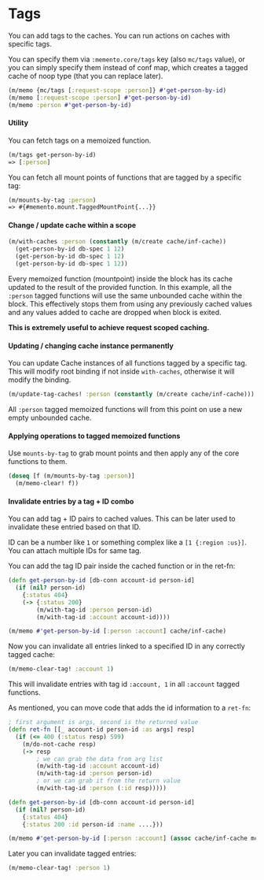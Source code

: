 # Tags

You can add tags to the caches. You can run actions on caches with specific tags.

You can specify them via `:memento.core/tags` key (also `mc/tags` value),
or you can simply specify them instead of conf map, which creates a tagged cache
of noop type (that you can replace later).

```clojure
(m/memo {mc/tags [:request-scope :person]} #'get-person-by-id)
(m/memo [:request-scope :person] #'get-person-by-id)
(m/memo :person #'get-person-by-id)
```

#### Utility

You can fetch tags on a memoized function.

```clojure
(m/tags get-person-by-id)
=> [:person]
```

You can fetch all mount points of functions that are tagged by a specific tag:

```clojure
(m/mounts-by-tag :person)
=> #{#memento.mount.TaggedMountPoint{...}}
```

#### Change / update cache within a scope

```clojure
(m/with-caches :person (constantly (m/create cache/inf-cache))
  (get-person-by-id db-spec 1 12)
  (get-person-by-id db-spec 1 12)
  (get-person-by-id db-spec 1 12))
```

Every memoized function (mountpoint) inside the block has its cache updated to the result of the
provided function. In this example, all the `:person` tagged functions will use the same unbounded cache
within the block. This effectively stops them from using any previously cached values and any values added to
cache are dropped when block is exited.

**This is extremely useful to achieve request scoped caching.**

#### Updating / changing cache instance permanently

You can update Cache instances of all functions tagged by a specific tag. This will modify root binding
if not inside `with-caches`, otherwise it will modify the binding.

```clojure
(m/update-tag-caches! :person (constantly (m/create cache/inf-cache)))
```

All `:person` tagged memoized functions will from this point on use a new empty unbounded cache.

#### Applying operations to tagged memoized functions

Use `mounts-by-tag` to grab mount points and then apply any of the core functions to them.

```clojure
(doseq [f (m/mounts-by-tag :person)]
  (m/memo-clear! f))
```

#### Invalidate entries by a tag + ID combo

You can add tag + ID pairs to cached values. This can be later used to invalidate these
entried based on that ID.

ID can be a number like `1` or something complex like a `[1 {:region :us}]`. You can attach multiple
IDs for same tag.

You can add the tag ID pair inside the cached function or in the ret-fn:

```clojure
(defn get-person-by-id [db-conn account-id person-id]
  (if (nil? person-id)
    {:status 404}
    (-> {:status 200}
        (m/with-tag-id :person person-id)
        (m/with-tag-id :account account-id))))

(m/memo #'get-person-by-id [:person :account] cache/inf-cache)
```

Now you can invalidate all entries linked to a specified ID in any correctly tagged cache:

```clojure
(m/memo-clear-tag! :account 1)
```

This will invalidate entries with tag id `:account, 1` in all `:account` tagged functions.

As mentioned, you can move code that adds the id information to a `ret-fn`:

```clojure
; first argument is args, second is the returned value
(defn ret-fn [[_ account-id person-id :as args] resp]
  (if (<= 400 (:status resp) 599)
    (m/do-not-cache resp)
    (-> resp
        ; we can grab the data from arg list
        (m/with-tag-id :account account-id)
        (m/with-tag-id :person person-id)
        ; or we can grab it from the return value
        (m/with-tag-id :person (:id resp)))))

(defn get-person-by-id [db-conn account-id person-id]
  (if (nil? person-id)
    {:status 404}
    {:status 200 :id person-id :name ....}))

(m/memo #'get-person-by-id [:person :account] (assoc cache/inf-cache mc/ret-fn ret-fn))
```

Later you can invalidate tagged entries:

```clojure
(m/memo-clear-tag! :person 1)
```
